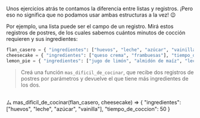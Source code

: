Unos ejercicios atrás te contamos la diferencia entre listas y registros. ¡Pero eso no significa que no podamos usar ambas estructuras a la vez! :wink:

Por ejemplo, una lista puede ser el campo de un registro. Mirá estos registros de postres, de los cuales sabemos cuántos minutos de cocción requieren y sus ingredientes:

```python
flan_casero = { "ingredientes": ["huevos", "leche", "azúcar", "vainilla"], "tiempo_de_coccion": 50 }
cheesecake = { "ingredientes": ["queso crema", "frambuesas"], "tiempo_de_coccion": 80 }
lemon_pie = { "ingredientes": ["jugo de limón", "almidón de maíz", "leche", "huevos"], "tiempo_de_coccion": 65 }
```

> Creá una función `mas_dificil_de_cocinar`, que recibe dos registros de postres por parámetros y devuelve el que tiene más ingredientes de los dos.

> ```python
ム mas_dificil_de_cocinar(flan_casero, cheesecake)
=> { "ingredientes": ["huevos", "leche", "azúcar", "vainilla"], "tiempo_de_coccion": 50 }
```

